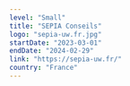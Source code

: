 ```yaml
---
level: "Small"
title: "SEPIA Conseils"
logo: "sepia-uw.fr.jpg"
startDate: "2023-03-01"
endDate: "2024-02-29"
link: "https://sepia-uw.fr/"
country: "France"
---
```

